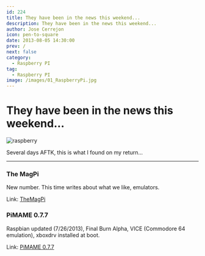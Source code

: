 ```yaml
---
id: 224
title: They have been in the news this weekend...
description: They have been in the news this weekend...
author: Jose Cerrejon
icon: pen-to-square
date: 2013-08-05 14:30:00
prev: /
next: false
category:
  - Raspberry PI
tag:
  - Raspberry PI
image: /images/01_RaspberryPi.jpg
---
```


# They have been in the news this weekend...

![raspberry](/images/01_RaspberryPi.jpg)

Several days AFTK, this is what I found on my return...

- - -
###  The MagPi

New number. This time writes about what we like, emulators.

Link: [TheMagPi](http://www.themagpi.com/en/issue/15)

###  PiMAME 0.7.7

Raspbian updated (7/26/2013), Final Burn Alpha, VICE (Commodore 64 emulation), xboxdrv installed at boot.

Link: [PiMAME 0.7.7](http://sourceforge.net/projects/pimame/files/?source=navbar)